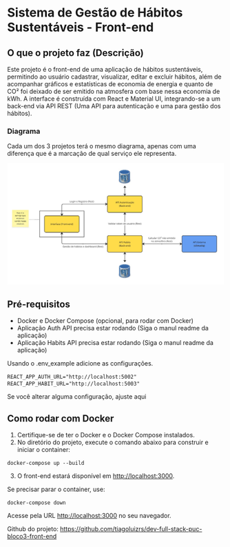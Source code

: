 # Sistema de Gestão de Hábitos Sustentáveis - Front-end

## O que o projeto faz (Descrição)

Este projeto é o front-end de uma aplicação de hábitos sustentáveis, permitindo ao usuário cadastrar, visualizar, editar e excluir hábitos, além de acompanhar gráficos e estatísticas de economia de energia e quanto de CO² foi deixado de ser emitido na atmosfera com base nessa economia de kWh. A interface é construída com React e Material UI, integrando-se a um back-end via API REST (Uma API para autenticação e uma para gestão dos hábitos).

### Diagrama
Cada um dos 3 projetos terá o mesmo diagrama, apenas com uma diferença que é a marcação de qual serviço ele representa.

![Diagrama](./diagrama-front.jpg)

## Pré-requisitos
- Docker e Docker Compose (opcional, para rodar com Docker)
- Aplicação Auth API precisa estar rodando (Siga o manul readme da aplicação)
- Aplicação Habits API precisa estar rodando (Siga o manul readme da aplicação)

Usando o .env_example adicione as configurações.

```
REACT_APP_AUTH_URL="http://localhost:5002"
REACT_APP_HABIT_URL="http://localhost:5003"
```

Se você alterar alguma configuração, ajuste aqui

## Como rodar com Docker

1. Certifique-se de ter o Docker e o Docker Compose instalados.
2. No diretório do projeto, execute o comando abaixo para construir e iniciar o container:

```
docker-compose up --build
```

3. O front-end estará disponível em [http://localhost:3000](http://localhost:3000).

Se precisar parar o container, use:
```
docker-compose down
```

Acesse pela URL [http://localhost:3000](http://localhost:3000) no seu navegador.

Github do projeto: https://github.com/tiagoluizrs/dev-full-stack-puc-bloco3-front-end